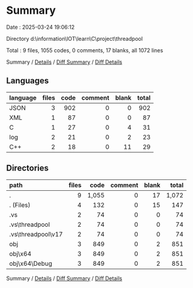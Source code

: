 # Summary

Date : 2025-03-24 19:06:12

Directory d:\\information\\IOT\\learn\\C\\project\\threadpool

Total : 9 files,  1055 codes, 0 comments, 17 blanks, all 1072 lines

Summary / [Details](details.md) / [Diff Summary](diff.md) / [Diff Details](diff-details.md)

## Languages
| language | files | code | comment | blank | total |
| :--- | ---: | ---: | ---: | ---: | ---: |
| JSON | 3 | 902 | 0 | 0 | 902 |
| XML | 1 | 87 | 0 | 0 | 87 |
| C | 1 | 27 | 0 | 4 | 31 |
| log | 2 | 21 | 0 | 2 | 23 |
| C++ | 2 | 18 | 0 | 11 | 29 |

## Directories
| path | files | code | comment | blank | total |
| :--- | ---: | ---: | ---: | ---: | ---: |
| . | 9 | 1,055 | 0 | 17 | 1,072 |
| . (Files) | 4 | 132 | 0 | 15 | 147 |
| .vs | 2 | 74 | 0 | 0 | 74 |
| .vs\\threadpool | 2 | 74 | 0 | 0 | 74 |
| .vs\\threadpool\\v17 | 2 | 74 | 0 | 0 | 74 |
| obj | 3 | 849 | 0 | 2 | 851 |
| obj\\x64 | 3 | 849 | 0 | 2 | 851 |
| obj\\x64\\Debug | 3 | 849 | 0 | 2 | 851 |

Summary / [Details](details.md) / [Diff Summary](diff.md) / [Diff Details](diff-details.md)